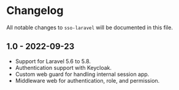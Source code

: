 # Changelog

All notable changes to `sso-laravel` will be documented in this file.

## 1.0 - 2022-09-23

- Support for Laravel 5.6 to 5.8.
- Authentication support with Keycloak.
- Custom web guard for handling internal session app.
- Middleware web for authentication, role, and permission.
